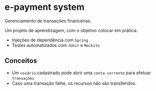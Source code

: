 # e-payment system

Gerenciamento de transações financeiras.

Um projeto de aprendizagem, com o objetivo colocar em prática:

- Injeções de dependência com `Spring`
- Testes automatizados com `JUnit` e `Mockito`

## Conceitos

- Um `usuário` cadastrado pode abrir uma `conta corrente` para efetuar `transações`
- Caso uma transação falhe, os recursos não são transferidos.
